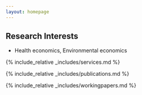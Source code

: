 ```yaml
---
layout: homepage
---
```

<!--
## About Me

I am a Ph.D. student at ...
-->

## Research Interests

- Health economics, Environmental economics

<!--
## News

- **[Feb. 2020]** Our paper about incremental learning is accepted to CVPR 2020.
- **[Feb. 2020]** We will host the ACM Multimedia Asia 2020 conference in Singapore!
- **[Sept. 2019]** Our paper about few-shot learning is accepted to NeurIPS 2019.
- **[Mar. 2019]** Our paper about few-shot learning is accepted to CVPR 2019.
-->

{% include_relative _includes/services.md %}

{% include_relative _includes/publications.md %}

{% include_relative _includes/workingpapers.md %}

